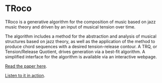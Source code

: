 # TRoco

TRoco is a generative algorithm for the composition of music based on jazz music theory and driven by an input of musical tension over time.

The algorithm includes a method for the abstraction and analysis of musical structures based on jazz theory, as well as the application of the method to produce chord sequences with a desired tension-release contour. A TRQ, or Tension/Release Quotient, drives generation via a best-fit algorithm. A simplified interface for the algorithm is available via an interactive webpage.

[Read the paper here](https://boblsturm.github.io/aimusic2020/papers/CSMC__MuMe_2020_paper_7.pdf).

[Listen to it in action](https://youtu.be/1MMVgYcOZkw).
